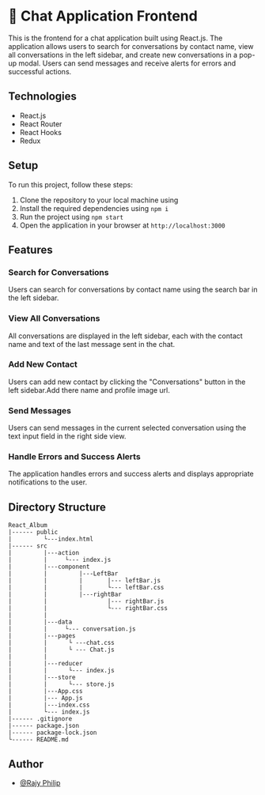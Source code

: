 # 💬 Chat Application Frontend

This is the frontend for a chat application built using React.js. The application allows users to search for conversations by contact name, view all conversations in the left sidebar, and create new conversations in a pop-up modal. Users can send messages and receive alerts for errors and successful actions.

## Technologies

- React.js
- React Router
- React Hooks
- Redux

## Setup

To run this project, follow these steps:

1. Clone the repository to your local machine using 
2. Install the required dependencies using `npm i`
3. Run the project using `npm start`
4. Open the application in your browser at `http://localhost:3000`

## Features

### Search for Conversations

Users can search for conversations by contact name using the search bar in the left sidebar.

### View All Conversations

All conversations are displayed in the left sidebar, each with the contact name and text of the last message sent in the chat.

### Add New Contact

Users can add new contact by clicking the "Conversations" button in the left sidebar.Add there name and profile image url.

### Send Messages

Users can send messages in the current selected conversation using the text input field in the right side view.

### Handle Errors and Success Alerts

The application handles errors and success alerts and displays appropriate notifications to the user.

## Directory Structure 

    React_Album
    |------ public
    |         └---index.html
    |------ src
    |         |---action
    |         |     └--- index.js
    |         |---component
    |         |         |---LeftBar
    |         |         |       |--- leftBar.js
    |         |         |       └--- leftBar.css
    |         |         |---rightBar
    |         |                 |--- rightBar.js
    |         |                 └--- rightBar.css 
    |         |         
    |         |---data
    |         |     └--- conversation.js
    |         |---pages
    |         |      └ ---chat.css
    |         |      └ --- Chat.js   
    |         |
    |         |---reducer
    |         |      └--- index.js
    |         |---store
    |         |      └--- store.js
    |         |---App.css
    |         |--- App.js
    |         |---index.css
    |         └--- index.js
    |------ .gitignore
    |------ package.json
    |------ package-lock.json
    └------ README.md


## Author

- [@Rajy Philip](https://github.com/RajyPhilip)